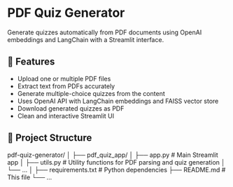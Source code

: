 # PDF Quiz Generator

Generate quizzes automatically from PDF documents using OpenAI embeddings and LangChain with a Streamlit interface.

## 🚀 Features

- Upload one or multiple PDF files
- Extract text from PDFs accurately
- Generate multiple-choice quizzes from the content
- Uses OpenAI API with LangChain embeddings and FAISS vector store
- Download generated quizzes as PDF
- Clean and interactive Streamlit UI

## 📁 Project Structure
pdf-quiz-generator/
│
├── pdf_quiz_app/
│ ├── app.py # Main Streamlit app
│ ├── utils.py # Utility functions for PDF parsing and quiz generation
│ └── ...
│
├── requirements.txt # Python dependencies
├── README.md # This file
└── ...
